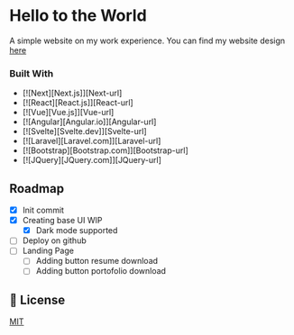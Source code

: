 <a name="readme-top"></a>
# Hello to the World

A simple website on my work experience. You can find my website design [here](https://www.figma.com/file/OnQMiDeaBxSQjkiQWNpYcq/My-Hello-World-Website?node-id=20%3A2&t=APvZLI36oWtBy2mE-1) 

### Built With

* [![Next][Next.js]][Next-url]
* [![React][React.js]][React-url]
* [![Vue][Vue.js]][Vue-url]
* [![Angular][Angular.io]][Angular-url]
* [![Svelte][Svelte.dev]][Svelte-url]
* [![Laravel][Laravel.com]][Laravel-url]
* [![Bootstrap][Bootstrap.com]][Bootstrap-url]
* [![JQuery][JQuery.com]][JQuery-url]

<!-- ROADMAP -->
## Roadmap

- [x] Init commit
- [x] Creating base UI WIP
    - [x] Dark mode supported
- [ ] Deploy on github
- [ ] Landing Page
    - [ ] Adding button resume download
    - [ ] Adding button portofolio download

## 📝 License

[MIT](https://choosealicense.com/licenses/mit/)